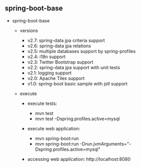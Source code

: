 ## spring-boot-base

* spring-boot-base

  - versions
    - v2.7: spring-data jpa criteria support
    - v2.6: spring-data jpa relations
    - v2.5: multiple databases support by spring-profiles
    - v2.4: i18n support
    - v2.3: Twitter Bootstrap support    
    - v2.2: spring-data jpa support with unit tests
    - v2.1: logging support
    - v2.0: Apache Tiles support
    - v1.0: spring-boot basic sample with jstl support
    
  - execute
  	- execute tests: 
    	- mvn test
    	- mvn test -Dspring.profiles.active=mysql
    
  	- execute web application: 
    	- mvn spring-boot:run
    	- mvn spring-boot:run -Drun.jvmArguments="-Dspring.profiles.active=mysql"
    
  	- accessing web application: http://localhost:8080
  
  

